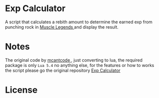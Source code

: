 # Exp Calculator


A script that calculates a rebith amount to determine the earned exp from punching rock in 
[ Muscle Legends ](https://www.roblox.com/games/3623096087/Muscle-Legends) and display the result.

# Notes
The original code by [ mcantcode ](https://github.com/mcantcode), just converting to lua, the required
package is only `Lua 5.4` no anything else, for the features or how to works the script please go the original repository [ Exp Calculator ](https://github.com/mcantcode/Exp-Calculator)

# License
